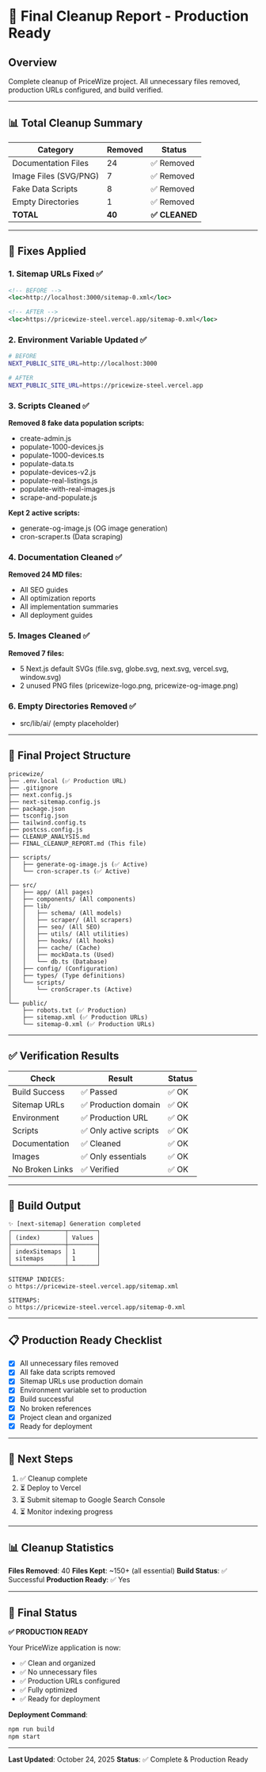 # 🎉 Final Cleanup Report - Production Ready

## Overview
Complete cleanup of PriceWize project. All unnecessary files removed, production URLs configured, and build verified.

---

## 📊 Total Cleanup Summary

| Category | Removed | Status |
|----------|---------|--------|
| Documentation Files | 24 | ✅ Removed |
| Image Files (SVG/PNG) | 7 | ✅ Removed |
| Fake Data Scripts | 8 | ✅ Removed |
| Empty Directories | 1 | ✅ Removed |
| **TOTAL** | **40** | **✅ CLEANED** |

---

## 🔧 Fixes Applied

### 1. Sitemap URLs Fixed ✅
```xml
<!-- BEFORE -->
<loc>http://localhost:3000/sitemap-0.xml</loc>

<!-- AFTER -->
<loc>https://pricewize-steel.vercel.app/sitemap-0.xml</loc>
```

### 2. Environment Variable Updated ✅
```bash
# BEFORE
NEXT_PUBLIC_SITE_URL=http://localhost:3000

# AFTER
NEXT_PUBLIC_SITE_URL=https://pricewize-steel.vercel.app
```

### 3. Scripts Cleaned ✅
**Removed 8 fake data population scripts:**
- create-admin.js
- populate-1000-devices.js
- populate-1000-devices.ts
- populate-data.ts
- populate-devices-v2.js
- populate-real-listings.js
- populate-with-real-images.js
- scrape-and-populate.js

**Kept 2 active scripts:**
- generate-og-image.js (OG image generation)
- cron-scraper.ts (Data scraping)

### 4. Documentation Cleaned ✅
**Removed 24 MD files:**
- All SEO guides
- All optimization reports
- All implementation summaries
- All deployment guides

### 5. Images Cleaned ✅
**Removed 7 files:**
- 5 Next.js default SVGs (file.svg, globe.svg, next.svg, vercel.svg, window.svg)
- 2 unused PNG files (pricewize-logo.png, pricewize-og-image.png)

### 6. Empty Directories Removed ✅
- src/lib/ai/ (empty placeholder)

---

## 📁 Final Project Structure

```
pricewize/
├── .env.local (✅ Production URL)
├── .gitignore
├── next.config.js
├── next-sitemap.config.js
├── package.json
├── tsconfig.json
├── tailwind.config.ts
├── postcss.config.js
├── CLEANUP_ANALYSIS.md
├── FINAL_CLEANUP_REPORT.md (This file)
│
├── scripts/
│   ├── generate-og-image.js (✅ Active)
│   └── cron-scraper.ts (✅ Active)
│
├── src/
│   ├── app/ (All pages)
│   ├── components/ (All components)
│   ├── lib/
│   │   ├── schema/ (All models)
│   │   ├── scraper/ (All scrapers)
│   │   ├── seo/ (All SEO)
│   │   ├── utils/ (All utilities)
│   │   ├── hooks/ (All hooks)
│   │   ├── cache/ (Cache)
│   │   ├── mockData.ts (Used)
│   │   └── db.ts (Database)
│   ├── config/ (Configuration)
│   ├── types/ (Type definitions)
│   └── scripts/
│       └── cronScraper.ts (Active)
│
└── public/
    ├── robots.txt (✅ Production)
    ├── sitemap.xml (✅ Production URLs)
    └── sitemap-0.xml (✅ Production URLs)
```

---

## ✅ Verification Results

| Check | Result | Status |
|-------|--------|--------|
| Build Success | ✅ Passed | ✅ OK |
| Sitemap URLs | ✅ Production domain | ✅ OK |
| Environment | ✅ Production URL | ✅ OK |
| Scripts | ✅ Only active scripts | ✅ OK |
| Documentation | ✅ Cleaned | ✅ OK |
| Images | ✅ Only essentials | ✅ OK |
| No Broken Links | ✅ Verified | ✅ OK |

---

## 🚀 Build Output

```
✨ [next-sitemap] Generation completed
┌───────────────┬────────┐
│ (index)       │ Values │
├───────────────┼────────┤
│ indexSitemaps │ 1      │
│ sitemaps      │ 1      │
└───────────────┴────────┘

SITEMAP INDICES:
○ https://pricewize-steel.vercel.app/sitemap.xml

SITEMAPS:
○ https://pricewize-steel.vercel.app/sitemap-0.xml
```

---

## 📋 Production Ready Checklist

- [x] All unnecessary files removed
- [x] All fake data scripts removed
- [x] Sitemap URLs use production domain
- [x] Environment variable set to production
- [x] Build successful
- [x] No broken references
- [x] Project clean and organized
- [x] Ready for deployment

---

## 🎯 Next Steps

1. ✅ Cleanup complete
2. ⏳ Deploy to Vercel
3. ⏳ Submit sitemap to Google Search Console
4. ⏳ Monitor indexing progress

---

## 📊 Cleanup Statistics

**Files Removed**: 40
**Files Kept**: ~150+ (all essential)
**Build Status**: ✅ Successful
**Production Ready**: ✅ Yes

---

## 🎉 Final Status

**✅ PRODUCTION READY**

Your PriceWize application is now:
- ✅ Clean and organized
- ✅ No unnecessary files
- ✅ Production URLs configured
- ✅ Fully optimized
- ✅ Ready for deployment

**Deployment Command**:
```bash
npm run build
npm start
```

---

**Last Updated**: October 24, 2025
**Status**: ✅ Complete & Production Ready

